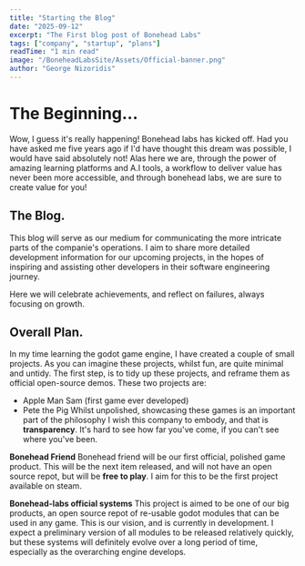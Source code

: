 ```yaml
---
title: "Starting the Blog"
date: "2025-09-12"
excerpt: "The First blog post of Bonehead Labs"
tags: ["company", "startup", "plans"]
readTime: "1 min read"
image: "/BoneheadLabsSite/Assets/Official-banner.png"
author: "George Nizoridis"
---
```


# The Beginning...

Wow, I guess it's really happening! Bonehead labs has kicked off.
Had you have asked me five years ago if I'd have thought this dream was possible, I would have said absolutely not!
Alas here we are, through the power of amazing learning platforms and A.I tools, a workflow to deliver value has never been more accessible, and through bonehead labs, we are sure to create value for you!


## The Blog.

This blog will serve as our medium for communicating the more intricate parts of the companie's operations.
I aim to share more detailed development information for our upcoming projects, in the hopes of inspiring and assisting other developers in their software engineering journey.

Here we will celebrate achievements, and reflect on failures, always focusing on growth.

## Overall Plan.

In my time learning the godot game engine, I have created a couple of small projects. As you can imagine these projects, whilst fun, are quite minimal and untidy.
The first step, is to tidy up these projects, and reframe them as official open-source demos. These two projects are:
- Apple Man Sam (first game ever developed)
- Pete the Pig 
Whilst unpolished, showcasing these games is an important part of the philosophy I wish this company to embody, and that is **transparency**.
It's hard to see how far you've come, if you can't see where you've been.

**Bonehead Friend**
Bonehead friend will be our first official, polished game product. This will be the next item released, and will not have an open source repot, but will be **free to play**.
I aim for this to be the first project available on steam.

**Bonehead-labs official systems**
This project is aimed to be one of our big products, an open source repot of re-usable godot modules that can be used in any game. This is our vision, and is currently in development.
I expect a preliminary version of all modules to be released relatively quickly, but these systems will definitely evolve over a long period of time, especially as the overarching engine develops.
